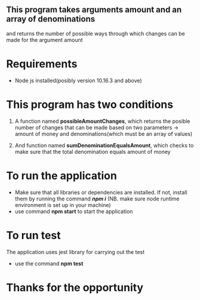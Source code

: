 
## This program takes arguments amount and an array of denominations
and returns the number of possible ways through which changes can
be made for the argument amount


# Requirements
- Node js installed(posibly version 10.16.3 and above)

# This program has two conditions

1. A function named **possibleAmountChanges**, which returns the posible number of changes that can be made based on two parameters -> amount of money and denominations(which must be an array of values) 

2. And function named **sumDenominationEqualsAmount**, which checks to make sure that the total denomination equals amount of money

# To run the application
- Make sure that all libraries or dependencies are installed. If not, install them by running the command ***npm i*** (NB. make sure node runtime environment is set up in your machine)
- use command **npm start** to start the application


# To run test
The application uses jest library for carrying out the test
- use the command **npm test**


# Thanks for the opportunity
